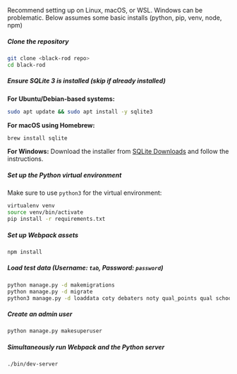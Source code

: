 
Recommend setting up on Linux, macOS, or WSL. Windows can be problematic. Below assumes some basic installs (python, pip, venv, node, npm)

##### Clone the repository
```bash
git clone <black-rod repo>
cd black-rod
```

##### Ensure SQLite 3 is installed (skip if already installed)
**For Ubuntu/Debian-based systems:**
```bash
sudo apt update && sudo apt install -y sqlite3
```

**For macOS using Homebrew:**
```bash
brew install sqlite
```

**For Windows:**
Download the installer from [SQLite Downloads](https://www.sqlite.org/download.html) and follow the instructions.

##### Set up the Python virtual environment
Make sure to use `python3` for the virtual environment:
```bash
virtualenv venv
source venv/bin/activate
pip install -r requirements.txt
```

##### Set up Webpack assets
```bash
npm install
```

##### Load test data (Username: `tab`, Password: `password`)
```bash
python manage.py -d makemigrations
python manage.py -d migrate
python3 manage.py -d loaddata coty debaters noty qual_points qual schools soty speaker_results team_results teams toty tournaments users
```

##### Create an admin user
```bash
python manage.py makesuperuser
```

##### Simultaneously run Webpack and the Python server
```bash
./bin/dev-server
```
